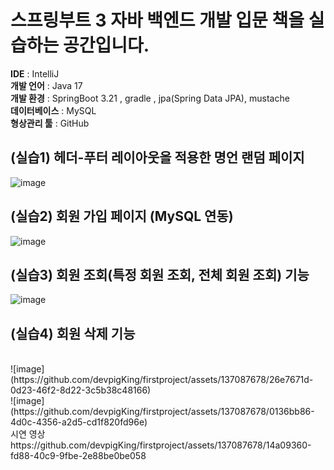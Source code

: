 # 스프링부트 3 자바 백엔드 개발 입문 책을 실습하는 공간입니다.

**IDE** : IntelliJ <br/>
**개발 언어** : Java 17 <br/>
**개발 환경** : SpringBoot 3.21 , gradle , jpa(Spring Data JPA), mustache <br/>
**데이터베이스** : MySQL <br/>
**형상관리 툴** : GitHub <br/>

## (실습1) 헤더-푸터 레이아웃을 적용한 명언 랜덤 페이지 

![image](https://github.com/devpigKing/firstproject/assets/137087678/60692a88-4bc7-4d94-99b1-dac25c1e95e2)
<br/>

## (실습2) 회원 가입 페이지 (MySQL 연동)

![image](https://github.com/devpigKing/firstproject/assets/137087678/e1358089-dc86-4a10-ab10-008e9f69e482)
<br/>

## (실습3) 회원 조회(특정 회원 조회, 전체 회원 조회) 기능 

![image](https://github.com/devpigKing/firstproject/assets/137087678/b1ae75d4-6da8-4377-9dcc-a2403062b847)
<br/>

## (실습4) 회원 삭제 기능 

</br>
![image](https://github.com/devpigKing/firstproject/assets/137087678/26e7671d-0d23-46f2-8d22-3c5b38c48166)
<br/>
![image](https://github.com/devpigKing/firstproject/assets/137087678/0136bb86-4d0c-4356-a2d5-cd1f820fd96e)
<br/>
시연 영상
https://github.com/devpigKing/firstproject/assets/137087678/14a09360-fd88-40c9-9fbe-2e88be0be058
